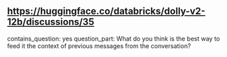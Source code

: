 ## https://huggingface.co/databricks/dolly-v2-12b/discussions/35

contains_question: yes
question_part: What do you think is the best way to feed it the context of previous messages from the conversation?
